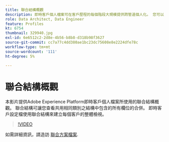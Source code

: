 ```yaml
---
title: 聯合結構概觀
description: 即時客戶個人檔案可在客戶歷程的每個階段大規模提供跨管道個人化。 您可以啟用結構和對應的資料集，為「即時客戶設定檔」啟用批次或串流資料。
role: Data Architect, Data Engineer
feature: Profiles
kt: 6754
thumbnail: 329940.jpg
exl-id: 6e6512c2-2d8e-4b56-b8b8-d318b98f3627
source-git-commit: cc7a77c4dd380ae1bc23dc75608e8e2224dfe78c
workflow-type: tm+mt
source-wordcount: '111'
ht-degree: 5%

---
```


# 聯合結構概觀

本影片提供Adobe Experience Platform即時客戶個人檔案所使用的聯合結構概觀。 聯合結構可讓您查看共用相同類別之結構中包含的所有欄位的合併。 即時客戶設定檔使用聯合結構來建立每個客戶的整體檢視。

>[!VIDEO](https://video.tv.adobe.com/v/329940?quality=12&learn=on)

如需詳細資訊，請造訪 [聯合方案檔案](https://experienceleague.adobe.com/docs/experience-platform/profile/union-schemas/union-schema.html).

